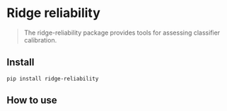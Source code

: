 # Ridge reliability
> The ridge-reliability package provides tools for assessing classifier calibration.


## Install

`pip install ridge-reliability`

## How to use

